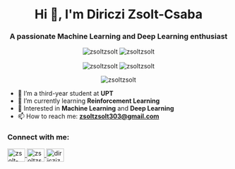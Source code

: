 <h1 align="center">Hi 👋, I'm Diriczi Zsolt-Csaba</h1>
<h3 align="center">A passionate Machine Learning and Deep Learning enthusiast</h3>

<p align="center">
  <img src="https://komarev.com/ghpvc/?username=zsoltzsolt&label=Profile%20views&color=0e75b6&style=flat" alt="zsoltzsolt" />
  <img src="https://img.shields.io/github/followers/zsoltzsolt?label=Followers&style=social" alt="zsoltzsolt" />
</p>

<p align="center">
  <img align="center" src="https://github-readme-stats.vercel.app/api?username=zsoltzsolt&show_icons=true&locale=en" alt="zsoltzsolt" />
  <img align="center" src="https://github-readme-streak-stats.herokuapp.com/?user=zsoltzsolt&" alt="zsoltzsolt" />
</p>

<p align="center">
  <img align="center" src="https://github-readme-stats.vercel.app/api/top-langs?username=zsoltzsolt&show_icons=true&locale=en&layout=compact" alt="zsoltzsolt" />
</p>

- 🔭 I’m a third-year student at **UPT**
- 🌱 I’m currently learning **Reinforcement Learning**
- 🤖 Interested in **Machine Learning** and **Deep Learning**
- 📫 How to reach me: **zsoltzsolt303@gmail.com**

<h3 align="left">Connect with me:</h3>
<p align="left">
  <a href="https://linkedin.com/in/zsolt-diriczi" target="blank">
    <img align="center" src="https://raw.githubusercontent.com/rahuldkjain/github-profile-readme-generator/master/src/images/icons/Social/linked-in-alt.svg" alt="zsolt-diriczi" height="30" width="40" />
  </a>
  <a href="https://kaggle.com/zsoltzsolt" target="blank">
    <img align="center" src="https://raw.githubusercontent.com/rahuldkjain/github-profile-readme-generator/master/src/images/icons/Social/kaggle.svg" alt="zsoltzsolt" height="30" width="40" />
  </a>
  <a href="https://www.leetcode.com/diriczizsolt" target="blank">
    <img align="center" src="https://raw.githubusercontent.com/rahuldkjain/github-profile-readme-generator/master/src/images/icons/Social/leet-code.svg" alt="diriczizsolt" height="30" width="40" />
  </a>
</p>


 
